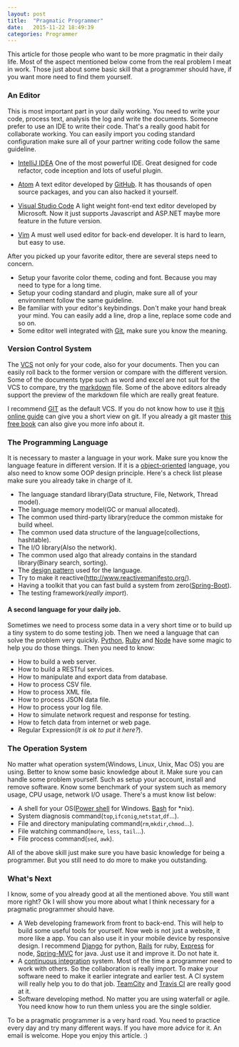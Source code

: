 ```yaml
---
layout: post
title:  "Pragmatic Programmer"
date:   2015-11-22 18:49:39
categories: Programmer
---
```

This article for those people who want to be more pragmatic in their daily life.
Most of the aspect mentioned below come from the real problem I meat in work. Those
just about some basic skill that a programmer should have, if you want more need
to find them yourself.

### An Editor
This is most important part in your daily working. You need to write your code,
process text, analysis the log and write the documents. Someone prefer to use an
IDE to write their code. That's a really good habit for collaborate working. You can
easily import you coding standard configuration make sure all of your partner writing
code follow the same guideline.

- [IntelliJ IDEA](https://www.jetbrains.com/idea/) One of the most powerful IDE. Great
designed for code refactor, code inception and lots of useful plugin.

- [Atom](https://atom.io) A text editor developed by [GitHub](https://github.com/). It
has thousands of open source packages, and you can also hacked it yourself.

- [Visual Studio Code](https://code.visualstudio.com/) A light weight font-end text editor
 developed by Microsoft. Now it just supports Javascript and ASP.NET maybe more feature in the future version.

- [Vim](www.vim.org) A must well used editor for back-end developer. It is hard to learn, but easy to use.

After you picked up your favorite editor, there are several steps need to concern.

- Setup your favorite color theme, coding and font. Because you may need to type for a long time.
- Setup your coding standard and plugin, make sure all of your environment follow the same guideline.
- Be familiar with your editor's keybindings. Don't make your hand break your mind. You can easily add
 a line, drop a line, replace some code and so on.
- Some editor well integrated with [Git](http://www.git-scm.com/), make sure you know the meaning.

### Version Control System
The [VCS](https://en.wikipedia.org/wiki/Version_control) not only for your code, also for your documents. Then you can
easily roll back to the former version or compare with the different version. Some of the documents type
such as word and excel are not suit for the VCS to compare, try the [markdown](http://daringfireball.net/projects/markdown/) file. Some of the above editors already support
the preview of the markdown file which are really great feature.

I recommend [GIT](http://www.git-scm.com/) as the default VCS. If you do not know how to use it
[this online guide](http://try.github.com/) can give you a short view on git. If you already a git
master [this free book](http://www.git-scm.com/book/en/v2) can also give you more info about it.

### The Programming Language
It is necessary to master a language in your work. Make sure you know the language feature in different version.
If it is a [object-oriented](https://en.wikipedia.org/wiki/Object-oriented_programming) language, you also need
to know some OOP design principle. Here's a check list please make sure you already take in charge of it.

- The language standard library(Data structure, File, Network, Thread model).
- The language memory model(GC or manual allocated).
- The common used third-party library(reduce the common mistake for build wheel.
- The common used data structure of the language(collections, hashtable).
- The I/O library(Also the network).
- The common used algo that already contains in the standard library(Binary search, sorting).
- The [design pattern](http://www.oodesign.com/) used for the language.
- Try to make it reactive(http://www.reactivemanifesto.org/).
- Having a toolkit that you can fast build a system from zero([Spring-Boot](http://projects.spring.io/spring-boot/)).
- The testing framework(*really import*).

#### A second language for your daily job.
Sometimes we need to process some data in a very short time or to build up a tiny
system to do some testing job. Then we need a language that can solve the problem very quickly.
[Python](https://www.python.org/), [Ruby](http://rubyonrails.org/) and [Node](https://nodejs.org/) have some
magic to help you do those things. Then you need to know:

- How to build a web server.
- How to build a RESTful services.
- How to manipulate and export data from database.
- How to process CSV file.
- How to process XML file.
- How to process JSON data file.
- How to process your log file.
- How to simulate network request and response for testing.
- How to fetch data from internet or web page.
- Regular Expression(*It is ok to put it here?*).

### The Operation System
No matter what operation system(Windows, Linux, Unix, Mac OS) you are using. Better to know some basic knowledge
 about it. Make sure you can handle some problem yourself. Such as setup your account, install and remove software.
 Know some benchmark of your system such as memory usage, CPU usage, network I/O usage. There's a must know list below:

- A shell for your OS([Power shell](https://technet.microsoft.com/en-us/library/bb978526.aspx) for Windows. [Bash](https://en.wikipedia.org/wiki/Bash_%28Unix_shell%29) for \*nix).
- System diagnosis command(`top`,`ifconig`,`netstat`,`df`...).
- File and directory manipulating command(`rm`,`mkdir`,`chmod`...).
- File watching command(`more`, `less`, `tail`...).
- File process command(`sed`, `awk`).

All of the above skill just make sure you have basic knowledge for being a programmer. But you still need
to do more to make you outstanding.

### What's Next
I know, some of you already good at all the mentioned above. You still want more right? Ok I will show you more
about what I think necessary for a pragmatic programmer should have.

- A Web developing framework from front to back-end. This will help to build some useful tools for yourself. Now web is
not just a website, it more like a app. You can also use it in your mobile device by responsive design. I recommend [Django](https://www.djangoproject.com/) for python, [Rails](http://rubyonrails.org/) for ruby, [Express](http://expressjs.com/) for node, [Spring-MVC](http://spring.io/) for java. Just use it and improve it. Do not hate it.
- A [continuous integration](https://en.wikipedia.org/wiki/Continuous_integration) system. Most of the time a programmer need to work with others. So the collaboration is really import. To make your software need to make it earlier integrate and earlier test. A CI system will really help you to do that job. [TeamCity](https://www.jetbrains.com/teamcity/) and [Travis CI](https://travis-ci.org/) are really good at it.
- Software developing method. No matter you are using waterfall or agile. You need know how to run them unless you are the single soldier.

To be a pragmatic programmer is a very hard road. You need to practice every day and try many different ways. If you have more advice for it. An email is welcome. Hope you enjoy this article. :)
